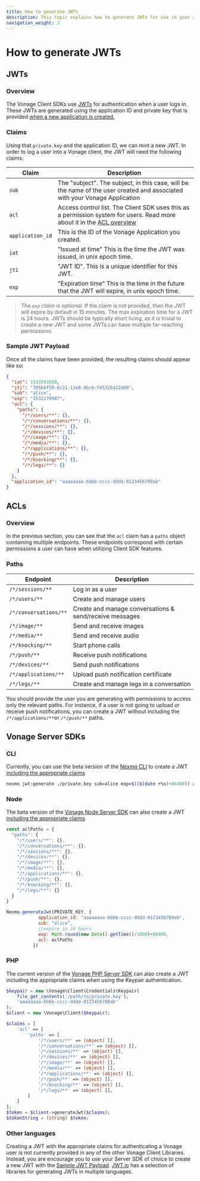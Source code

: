 ```yaml
---
title: How to generate JWTs
description: This topic explains how to generate JWTs for use in your app. JSON Web Tokens (JWTs) and Access Control Lists (ACLs) are a key concept to understand in order to authenticate your apps and users.
navigation_weight: 3
---
```


# How to generate JWTs

## JWTs

### Overview

The Vonage Client SDKs use [JWTs](https://jwt.io/) for authentication when a user logs in. These JWTs are generated using the application ID and private key that is provided [when a new application is created.](/tutorials/client-sdk-generate-test-credentials#create-a-nexmo-application)

### Claims

Using that `private.key` and the application ID, we can mint a new JWT. In order to log a user into a Vonage client, the JWT will need the following claims:

|Claim | Description |
| --------- | ----------- |
| `sub`| The "subject". The subject, in this case, will be the name of the user created and associated with your Vonage Application |
| `acl`| Access control list. The Client SDK uses this as a permission system for users. Read more about it in the [ACL overview](#acls) |
| `application_id`| This is the ID of the Vonage Application you created. |
| `iat`| "Issued at time" This is the time the JWT was issued, in unix epoch time. |
| `jti`| "JWT ID". This is a unique identifier for this JWT. |
| `exp`| "Expiration time" This is the time in the future that the JWT will expire, in unix epoch time.  |

> *The `exp` claim is optional.* If the claim is not provided, then the JWT will expire by default in 15 minutes. The max expiration time for a JWT is 24 hours. JWTs should be typically short living, as it is trivial to create a new JWT and some JWTs can have multiple far-reaching permissions.

### Sample JWT Payload

Once all the claims have been provided, the resulting claims should appear like so:

```json
{
  "iat": 1532093588,
  "jti": "705b6f50-8c21-11e8-9bcb-595326422d60",
  "sub": "alice",
  "exp": "1532179987",
  "acl": {
    "paths": {
      "/*/users/**": {},
      "/*/conversations/**": {},
      "/*/sessions/**": {},
      "/*/devices/**": {},
      "/*/image/**": {},
      "/*/media/**": {},
      "/*/applications/**": {},
      "/*/push/**": {},
      "/*/knocking/**": {},
      "/*/legs/**": {}
    }
  },
  "application_id": "aaaaaaaa-bbbb-cccc-dddd-0123456789ab"
}
```

## ACLs

### Overview

In the previous section, you can see that the `acl` claim has a `paths` object containing multiple endpoints. These endpoints correspond with certain permissions a user can have when utilizing Client SDK features.

### Paths

|Endpoint | Description |
| --------- | ----------- |
| `/*/sessions/**`| Log in as a user|
| `/*/users/**`| Create and manage users|
| `/*/conversations/**`| Create and manage conversations & send/receive messages|
| `/*/image/**`| Send and receive images|
| `/*/media/**`| Send and receive audio|
| `/*/knocking/**`| Start phone calls|
| `/*/push/**`| Receive push notifications|
| `/*/devices/**`| Send push notifications|
| `/*/applications/**`| Upload push notification certificate|
| `/*/legs/**`| Create and manage legs in a conversation|

You should provide the user you are generating with permissions to access only the relevant paths. For instance, if a user is not going to upload or receive push notifications, you can create a JWT without including the `/*/applications/**`or `/*/push/**` paths.

## Vonage Server SDKs

### CLI

Currently, you can use the beta version of the [Nexmo CLI](https://github.com/Nexmo/nexmo-cli/tree/beta) to create a JWT [including the appropriate claims](https://github.com/Nexmo/nexmo-cli/tree/beta#jwt)

```sh
nexmo jwt:generate ./private.key sub=alice exp=$(($(date +%s)+86400)) acl='{"paths":{"/*/users/**":{},"/*/conversations/**":{},"/*/sessions/**":{},"/*/devices/**":{},"/*/image/**":{},"/*/media/**":{},"/*/applications/**":{},"/*/push/**":{},"/*/knocking/**":{},"/*/legs/**":{}}}' application_id=YOUR_APP_ID
```

### Node

The beta version of the [Vonage Node Server SDK](https://github.com/Nexmo/nexmo-node/tree/beta#jwt) can also create a JWT [including the appropriate claims](https://github.com/Nexmo/nexmo-node/tree/beta#jwt)

```js
const aclPaths = {
  "paths": {
    "/*/users/**": {},
    "/*/conversations/**": {},
    "/*/sessions/**": {},
    "/*/devices/**": {},
    "/*/image/**": {},
    "/*/media/**": {},
    "/*/applications/**": {},
    "/*/push/**": {},
    "/*/knocking/**": {},
    "/*/legs/**": {}
  }
}

Nexmo.generateJwt(PRIVATE_KEY, {
            application_id: "aaaaaaaa-bbbb-cccc-dddd-0123456789ab",
            sub: "alice",
            //expire in 24 hours
            exp: Math.round(new Date().getTime()/1000)+86400,
            acl: aclPaths
          })
```

### PHP

The current version of the [Vonage PHP Server SDK](https://github.com/Nexmo/nexmo-php) can also create a JWT including the appropriate claims when using the Keypair authentication.

```php
$keypair = new \Vonage\Client\Credentials\Keypair(
    file_get_contents('/path/to/private.key'),
    'aaaaaaaa-bbbb-cccc-dddd-0123456789ab'
);
$client = new \Vonage\Client($keypair);

$claims = [
    'acl' => [
        'paths' => [
            '/*/users/**' => (object) [],
            '/*/conversations/**' => (object) [],
            '/*/sessions/**' => (object) [],
            '/*/devices/**' => (object) [],
            '/*/image/**' => (object) [],
            '/*/media/**' => (object) [],
            '/*/applications/**' => (object) [],
            '/*/push/**' => (object) [],
            '/*/knocking/**' => (object) [],
            '/*/legs/**' => (object) [],
        ]
    ]
];
$token = $client->generateJwt($claims);
$tokenString = (string) $token;
```

### Other languages

Creating a JWT with the appropriate claims for authenticating a Vonage user is not currently provided in any of the other Vonage Client Libraries. Instead, you are encourage you to use your Server SDK of choice to create a new JWT with the [Sample JWT Payload](#sample-jwt-payload). [JWT.io](https://jwt.io/#libraries-io) has a selection of libraries for generating JWTs in multiple languages.
